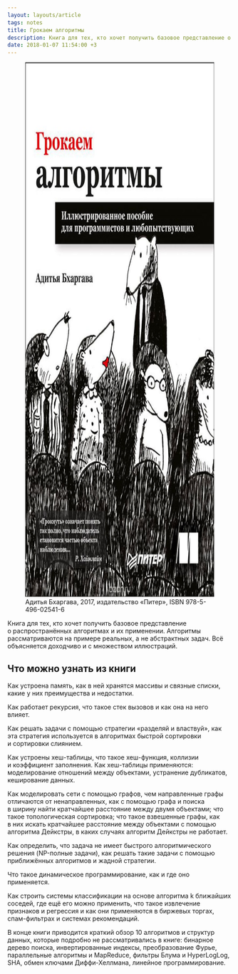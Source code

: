 ```yaml
---
layout: layouts/article
tags: notes
title: Грокаем алгоритмы
description: Книга для тех, кто хочет получить базовое представление о распространённых алгоритмах и их применении. Алгоритмы рассматриваются на примере реальных, а не абстрактных задач. Всё объясняется доходчиво и с множеством иллюстраций.
date: 2018-01-07 11:54:00 +3
---
```

<figure>
  <img alt="Обложка книги" src="assets/cover.jpg" height="1200" width="847" />
  <figcaption>Адитья Бхаргава, 2017, издательство «Питер», <span class="nobr">ISBN 978-5-496-02541-6</span></figcaption>
</figure>

<p class="subtitle">Книга для тех, кто хочет получить базовое представление о распространённых алгоритмах и их применении. Алгоритмы рассматриваются на примере реальных, а не абстрактных задач. Всё объясняется доходчиво и с множеством иллюстраций.</p>

## Что можно узнать из книги

Как устроена память, как в ней хранятся массивы и связные списки, какие у них преимущества и недостатки.

Как работает рекурсия, что такое стек вызовов и как она на него влияет.

Как решать задачи с помощью стратегии «разделяй и властвуй», как эта стратегия используется в алгоритмах быстрой сортировки и сортировки слиянием.

Как устроены <span class="nobr">хеш-таблицы</span>, что такое <span class="nobr">хеш-функция</span>, коллизии и коэффициент заполнения. Как <span class="nobr">хеш-таблицы</span> применяются: моделирование отношений между объектами, устранение дубликатов, кеширование данных.

Как моделировать сети с помощью графов, чем направленные графы отличаются от ненаправленных, как с помощью графа и поиска в ширину найти кратчайшее расстояние между двумя объектами; что такое топологическая сортировка; что такое взвешенные графы, как в них искать кратчайшее расстояние между объектами с помощью алгоритма Дейкстры, в каких случаях алгоритм Дейкстры не работает.

Как определить, что задача не имеет быстрого алгоритмического решения (<span class="nobr">NP-полные</span> задачи), как решать такие задачи с помощью приближённых алгоритмов и жадной стратегии.

Что такое динамическое программирование, как и где оно применяется.

Как строить системы классификации на основе алгоритма k ближайших соседей, где ещё его можно применить, что такое извлечение признаков и регрессия и как они применяются в биржевых торгах, спам-фильтрах и системах рекомендаций.

В конце книги приводится краткий обзор 10 алгоритмов и структур данных, которые подробно не рассматривались в книге: бинарное дерево поиска, инвертированные индексы, преобразование Фурье, параллельные алгоритмы и MapReduce, фильтры Блума и HyperLogLog, SHA, обмен ключами <span class="nobr">Диффи-Хеллмана</span>, линейное программирование.
